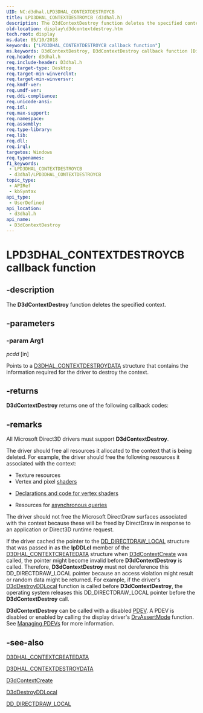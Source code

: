 ```yaml
---
UID: NC:d3dhal.LPD3DHAL_CONTEXTDESTROYCB
title: LPD3DHAL_CONTEXTDESTROYCB (d3dhal.h)
description: The D3dContextDestroy function deletes the specified context.
old-location: display\d3dcontextdestroy.htm
tech.root: display
ms.date: 05/10/2018
keywords: ["LPD3DHAL_CONTEXTDESTROYCB callback function"]
ms.keywords: D3dContextDestroy, D3dContextDestroy callback function [Display Devices], LPD3DHAL_CONTEXTDESTROYCB, LPD3DHAL_CONTEXTDESTROYCB callback, d3dfncs_95c72dbe-9292-4501-ae28-f76316ce01e5.xml, d3dhal/D3dContextDestroy, display.d3dcontextdestroy
req.header: d3dhal.h
req.include-header: D3dhal.h
req.target-type: Desktop
req.target-min-winverclnt: 
req.target-min-winversvr: 
req.kmdf-ver: 
req.umdf-ver: 
req.ddi-compliance: 
req.unicode-ansi: 
req.idl: 
req.max-support: 
req.namespace: 
req.assembly: 
req.type-library: 
req.lib: 
req.dll: 
req.irql: 
targetos: Windows
req.typenames: 
f1_keywords:
 - LPD3DHAL_CONTEXTDESTROYCB
 - d3dhal/LPD3DHAL_CONTEXTDESTROYCB
topic_type:
 - APIRef
 - kbSyntax
api_type:
 - UserDefined
api_location:
 - d3dhal.h
api_name:
 - D3dContextDestroy
---
```


# LPD3DHAL_CONTEXTDESTROYCB callback function


## -description

The <b>D3dContextDestroy</b> function deletes the specified context.

## -parameters

### -param Arg1

*pcdd* [in]

Points to a <a href="/windows-hardware/drivers/ddi/d3dhal/ns-d3dhal-_d3dhal_contextdestroydata">D3DHAL_CONTEXTDESTROYDATA</a> structure that contains the information required for the driver to destroy the context.

## -returns

<b>D3dContextDestroy</b> returns one of the following callback codes:

## -remarks

All Microsoft Direct3D drivers must support <b>D3dContextDestroy</b>.

The driver should free all resources it allocated to the context that is being deleted. For example, the driver should free the following resources it associated with the context: 

<ul>
<li>
Texture resources

</li>
<li>
Vertex and pixel <a href="/windows-hardware/drivers/display/direct3d-shaders">shaders</a>


</li>
<li>

<a href="/windows-hardware/drivers/display/separating-declarations-and-code-for-vertex-shaders">Declarations and code for vertex shaders</a>


</li>
<li>
Resources for <a href="/windows-hardware/drivers/display/supporting-asynchronous-query-operations">asynchronous queries</a>


</li>
</ul>
The driver should not free the Microsoft DirectDraw surfaces associated with the context because these will be freed by DirectDraw in response to an application or Direct3D runtime request.

If the driver cached the pointer to the <a href="/windows/win32/api/ddrawint/ns-ddrawint-dd_directdraw_local">DD_DIRECTDRAW_LOCAL</a> structure that was passed in as the <b>lpDDLcl</b> member of the <a href="/windows-hardware/drivers/ddi/d3dhal/ns-d3dhal-_d3dhal_contextcreatedata">D3DHAL_CONTEXTCREATEDATA</a> structure when <a href="/windows-hardware/drivers/ddi/d3dhal/nc-d3dhal-lpd3dhal_contextcreatecb">D3dContextCreate</a> was called, the pointer might become invalid before <b>D3dContextDestroy</b> is called. Therefore, <b>D3dContextDestroy</b> must not dereference this DD_DIRECTDRAW_LOCAL pointer because an access violation might result or random data might be returned. For example, if the driver's <a href="/windows/win32/api/ddrawint/nc-ddrawint-pdd_destroyddlocal">D3dDestroyDDLocal</a> function is called before <b>D3dContextDestroy</b>, the operating system releases this DD_DIRECTDRAW_LOCAL pointer before the <b>D3dContextDestroy</b> call.

<b>D3dContextDestroy</b> can be called with a disabled <a href="/windows-hardware/drivers/">PDEV</a>. A PDEV is disabled or enabled by calling the display driver's <a href="/windows/win32/api/winddi/nf-winddi-drvassertmode">DrvAssertMode</a> function. See <a href="/windows-hardware/drivers/display/managing-pdevs">Managing PDEVs</a> for more information.

## -see-also

<a href="/windows-hardware/drivers/ddi/d3dhal/ns-d3dhal-_d3dhal_contextcreatedata">D3DHAL_CONTEXTCREATEDATA</a>



<a href="/windows-hardware/drivers/ddi/d3dhal/ns-d3dhal-_d3dhal_contextdestroydata">D3DHAL_CONTEXTDESTROYDATA</a>



<a href="/windows-hardware/drivers/ddi/d3dhal/nc-d3dhal-lpd3dhal_contextcreatecb">D3dContextCreate</a>



<a href="/windows/win32/api/ddrawint/nc-ddrawint-pdd_destroyddlocal">D3dDestroyDDLocal</a>



<a href="/windows/win32/api/ddrawint/ns-ddrawint-dd_directdraw_local">DD_DIRECTDRAW_LOCAL</a>

